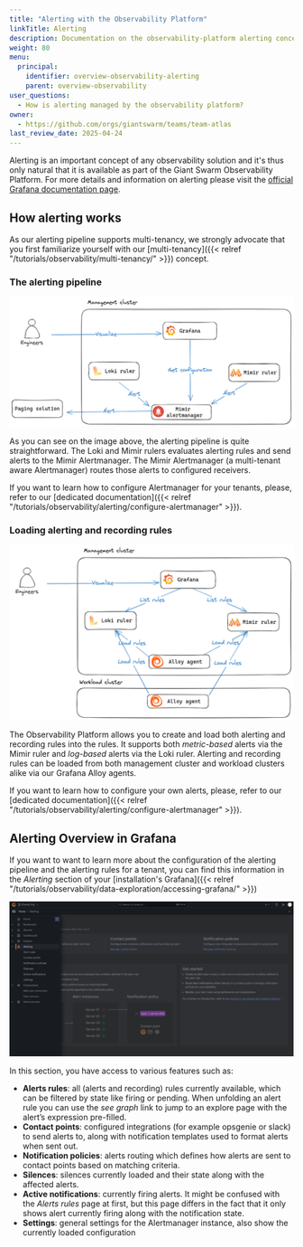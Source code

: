 ```yaml
---
title: "Alerting with the Observability Platform"
linkTitle: Alerting
description: Documentation on the observability-platform alerting concept and architecture deployed and maintained by Giant Swarm.
weight: 80
menu:
  principal:
    identifier: overview-observability-alerting
    parent: overview-observability
user_questions:
  - How is alerting managed by the observability platform?
owner:
  - https://github.com/orgs/giantswarm/teams/team-atlas
last_review_date: 2025-04-24
---
```


Alerting is an important concept of any observability solution and it's thus only natural that it is available as part of the Giant Swarm Observability Platform. For more details and information on alerting please visit the [official Grafana documentation page](https://grafana.com/docs/grafana/latest/alerting/).


## How alerting works

As our alerting pipeline supports multi-tenancy, we strongly advocate that you first familiarize yourself with our [multi-tenancy]({{< relref "/tutorials/observability/multi-tenancy/" >}}) concept.

### The alerting pipeline

![alerting pipeline](./alerting-pipeline.png)

As you can see on the image above, the alerting pipeline is quite straightforward. The Loki and Mimir rulers evaluates alerting rules and send alerts to the Mimir Alertmanager. The Mimir Alertmanager (a multi-tenant aware Alertmanager) routes those alerts to configured receivers.

If you want to learn how to configure Alertmanager for your tenants, please, refer to our [dedicated documentation]({{< relref "/tutorials/observability/alerting/configure-alertmanager" >}}).

### Loading alerting and recording rules

![loading recording and alerting rules](./alerting-loading-rules.png)

The Observability Platform allows you to create and load both alerting and recording rules into the rules. It supports both *metric-based* alerts via the Mimir ruler and *log-based* alerts via the Loki ruler.
Alerting and recording rules can be loaded from both management cluster and workload clusters alike via our Grafana Alloy agents.

If you want to learn how to configure your own alerts, please, refer to our [dedicated documentation]({{< relref "/tutorials/observability/alerting/configure-alertmanager" >}}).

## Alerting Overview in Grafana

If you want to want to learn more about the configuration of the alerting pipeline and the alerting rules for a tenant, you can find this information in the *Alerting* section of your [installation's Grafana]({{< relref "/tutorials/observability/data-exploration/accessing-grafana/" >}})

![Grafana alerting section](./grafana-alerting.png)

In this section, you have access to various features such as:

- __Alerts rules__: all (alerts and recording) rules currently available, which can be filtered by state like firing or pending. When unfolding an alert rule you can use the *see graph* link to jump to an explore page with the alert’s expression pre-filled.
- __Contact points__: configured integrations (for example opsgenie or slack) to send alerts to, along with notification templates used to format alerts when sent out.
- __Notification policies__: alerts routing which defines how alerts are sent to contact points based on matching criteria.
- __Silences__: silences currently loaded and their state along with the affected alerts.
- __Active notifications__: currently firing alerts. It might be confused with the *Alerts rules* page at first, but this page differs in the fact that it only shows alert currently firing along with the notification state.
- __Settings__: general settings for the Alertmanager instance, also show the currently loaded configuration
